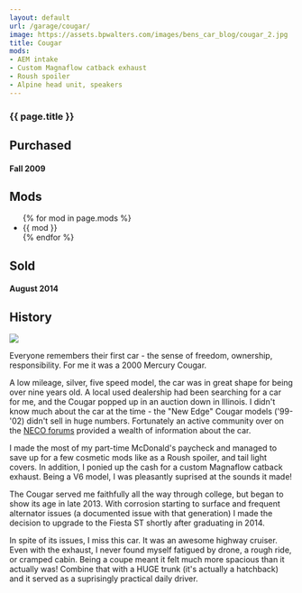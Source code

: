 ```yaml
---
layout: default
url: /garage/cougar/
image: https://assets.bpwalters.com/images/bens_car_blog/cougar_2.jpg
title: Cougar
mods:
- AEM intake
- Custom Magnaflow catback exhaust
- Roush spoiler
- Alpine head unit, speakers
---
```


<section id="cougar" class="car">
    <section id="intro" class="is-intro-section">
        <div class="background-image-wrapper is-dark">
            <div class="is-opaque" style="background-image: url('https://assets.bpwalters.com/images/bens_car_blog/cougar_1.jpg');"></div>
        </div>
        <div class="container has-middle-text">
            <div class="item flex-100">
                <div class="intro-title">
                    <h1>{{ page.title }}</h1>
                </div>
            </div>
        </div>
    </section>
    <section id="details">
        <div class="container">
            <div class="item flex-33 is-center-aligned">
                <h2>Purchased</h2>
                <h4 class="is-thin">Fall 2009</h4>
            </div>
            <div class="item flex-33">
                <h2 class="is-center-aligned">Mods</h2>
                <ul>
                {% for mod in page.mods %}
                    <li>{{ mod }}</li>
                {% endfor %}
                </ul>
            </div>
            <div class="item flex-33 is-center-aligned">
                <h2>Sold</h2>
                <h4 class="is-thin">August 2014</h4>
            </div>
        </div>
    </section>
    <section id="history">
        <div class="container">
            <div class="item flex-100 is-center-aligned">
                <h2>History</h2>
                <img src="https://assets.bpwalters.com/images/bens_car_blog/cougar_2.jpg">
            </div>
            <div class="item flex-100">
                <p>Everyone remembers their first car - the sense of freedom, ownership, responsibility.  For me it was a 2000 Mercury Cougar.</p>
                <p>A low mileage, silver, five speed model, the car was in great shape for being over nine years old.  A local used dealership had been searching for a car for me, and the Cougar popped up in an auction down in Illinois.  I didn't know much about the car at the time - the "New Edge" Cougar models ('99-'02) didn't sell in huge numbers.  Fortunately an active community over on the <a href="http://www.newcougar.org">NECO forums</a> provided a wealth of information about the car.</p>
                <p>I made the most of my part-time McDonald's paycheck and managed to save up for a few cosmetic mods like as a Roush spoiler, and tail light covers.  In addition, I ponied up the cash for a custom Magnaflow catback exhaust.  Being a V6 model, I was pleasantly suprised at the sounds it made!</p>
                <p>The Cougar served me faithfully all the way through college, but began to show its age in late 2013.  With corrosion starting to surface and frequent alternator issues (a documented issue with that generation) I made the decision to upgrade to the Fiesta ST shortly after graduating in 2014.</p>
                <p>In spite of its issues, I miss this car.  It was an awesome highway cruiser.  Even with the exhaust, I never found myself fatigued by drone, a rough ride, or cramped cabin.  Being a coupe meant it felt much more spacious than it actually was!  Combine that with a HUGE trunk (it's actually a hatchback) and it served as a suprisingly practical daily driver.</p>
            </div>
        </div>
    </section>
</section>